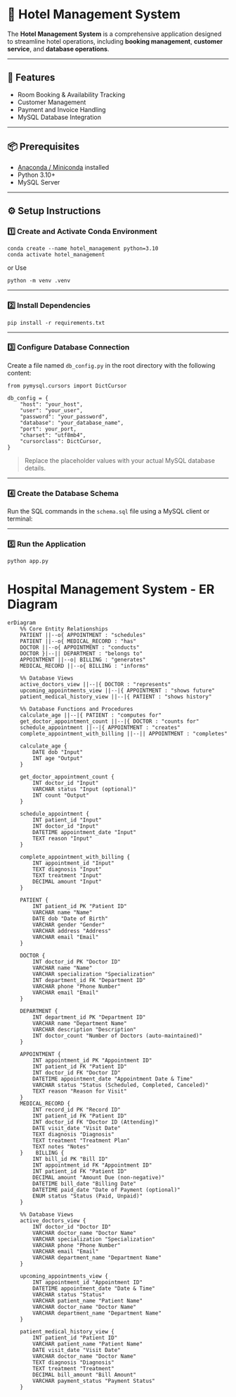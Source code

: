 # 🏨 Hotel Management System

The **Hotel Management System** is a comprehensive application designed to streamline hotel operations, including **booking management**, **customer service**, and **database operations**.

---

## 🚀 Features

- Room Booking & Availability Tracking
- Customer Management
- Payment and Invoice Handling
- MySQL Database Integration

---

## 📦 Prerequisites

- [Anaconda / Miniconda](https://www.anaconda.com/docs/getting-started/anaconda/install) installed
- Python 3.10+
- MySQL Server

---

## ⚙️ Setup Instructions

### 1️⃣ Create and Activate Conda Environment

```
conda create --name hotel_management python=3.10
conda activate hotel_management
```

or Use 
```
python -m venv .venv
```
---

### 2️⃣ Install Dependencies

```
pip install -r requirements.txt
```

---

### 3️⃣ Configure Database Connection

Create a file named `db_config.py` in the root directory with the following content:

```
from pymysql.cursors import DictCursor

db_config = {
    "host": "your_host",
    "user": "your_user",
    "password": "your_password",
    "database": "your_database_name",
    "port": your_port,
    "charset": "utf8mb4",
    "cursorclass": DictCursor,
}
```

> Replace the placeholder values with your actual MySQL database details.

---

### 4️⃣ Create the Database Schema

Run the SQL commands in the `schema.sql` file using a MySQL client or terminal:

---

### 5️⃣ Run the Application

```
python app.py
```


# Hospital Management System - ER Diagram

```mermaid
erDiagram
    %% Core Entity Relationships
    PATIENT ||--o{ APPOINTMENT : "schedules"
    PATIENT ||--o{ MEDICAL_RECORD : "has"
    DOCTOR ||--o{ APPOINTMENT : "conducts"
    DOCTOR }|--|| DEPARTMENT : "belongs to"
    APPOINTMENT ||--o| BILLING : "generates"
    MEDICAL_RECORD ||--o{ BILLING : "informs"

    %% Database Views
    active_doctors_view ||--|{ DOCTOR : "represents"
    upcoming_appointments_view ||--|{ APPOINTMENT : "shows future"
    patient_medical_history_view ||--|{ PATIENT : "shows history"

    %% Database Functions and Procedures
    calculate_age ||--|{ PATIENT : "computes for"
    get_doctor_appointment_count ||--|{ DOCTOR : "counts for"
    schedule_appointment ||--|{ APPOINTMENT : "creates"
    complete_appointment_with_billing ||--|| APPOINTMENT : "completes"

    calculate_age {
        DATE dob "Input"
        INT age "Output"
    }

    get_doctor_appointment_count {
        INT doctor_id "Input"
        VARCHAR status "Input (optional)"
        INT count "Output"
    }

    schedule_appointment {
        INT patient_id "Input"
        INT doctor_id "Input"
        DATETIME appointment_date "Input"
        TEXT reason "Input"
    }

    complete_appointment_with_billing {
        INT appointment_id "Input"
        TEXT diagnosis "Input"
        TEXT treatment "Input"
        DECIMAL amount "Input"
    }

    PATIENT {
        INT patient_id PK "Patient ID"
        VARCHAR name "Name"
        DATE dob "Date of Birth"
        VARCHAR gender "Gender"
        VARCHAR address "Address"
        VARCHAR email "Email"
    }

    DOCTOR {
        INT doctor_id PK "Doctor ID"
        VARCHAR name "Name"
        VARCHAR specialization "Specialization"
        INT department_id FK "Department ID"
        VARCHAR phone "Phone Number"
        VARCHAR email "Email"
    }

    DEPARTMENT {
        INT department_id PK "Department ID"
        VARCHAR name "Department Name"
        VARCHAR description "Description"
        INT doctor_count "Number of Doctors (auto-maintained)"
    }

    APPOINTMENT {
        INT appointment_id PK "Appointment ID"
        INT patient_id FK "Patient ID"
        INT doctor_id FK "Doctor ID"
        DATETIME appointment_date "Appointment Date & Time"
        VARCHAR status "Status (Scheduled, Completed, Canceled)"
        TEXT reason "Reason for Visit"
    }
    MEDICAL_RECORD {
        INT record_id PK "Record ID"
        INT patient_id FK "Patient ID"
        INT doctor_id FK "Doctor ID (Attending)"
        DATE visit_date "Visit Date"
        TEXT diagnosis "Diagnosis"
        TEXT treatment "Treatment Plan"
        TEXT notes "Notes"
    }    BILLING {
        INT bill_id PK "Bill ID"
        INT appointment_id FK "Appointment ID"
        INT patient_id FK "Patient ID"
        DECIMAL amount "Amount Due (non-negative)"
        DATETIME bill_date "Billing Date"
        DATETIME paid_date "Date of Payment (optional)"
        ENUM status "Status (Paid, Unpaid)"
    }

    %% Database Views
    active_doctors_view {
        INT doctor_id "Doctor ID"
        VARCHAR doctor_name "Doctor Name"
        VARCHAR specialization "Specialization"
        VARCHAR phone "Phone Number"
        VARCHAR email "Email"
        VARCHAR department_name "Department Name"
    }

    upcoming_appointments_view {
        INT appointment_id "Appointment ID"
        DATETIME appointment_date "Date & Time"
        VARCHAR status "Status"
        VARCHAR patient_name "Patient Name"
        VARCHAR doctor_name "Doctor Name"
        VARCHAR department_name "Department Name"
    }

    patient_medical_history_view {
        INT patient_id "Patient ID"
        VARCHAR patient_name "Patient Name"
        DATE visit_date "Visit Date"
        VARCHAR doctor_name "Doctor Name"
        TEXT diagnosis "Diagnosis"
        TEXT treatment "Treatment"
        DECIMAL bill_amount "Bill Amount"
        VARCHAR payment_status "Payment Status"
    }

```